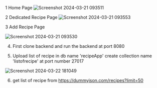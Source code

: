  1 Home Page
 ![Screenshot 2024-03-21 093511](https://github.com/r0h1t237/Assignment2/assets/94473690/cb6a691e-a5dd-4cd3-8f5a-bd5e4251a9d3)
 
 2 Dedicated Recipe Page
 ![Screenshot 2024-03-21 093553](https://github.com/r0h1t237/Assignment2/assets/94473690/fa0c57e2-bf8c-4e6e-beb2-2fcb72ac151d)

 3 Add Recipe Page
 
![Screenshot 2024-03-21 093530](https://github.com/r0h1t237/Assignment2/assets/94473690/963111f3-1445-4e8c-8b57-61d26b585739)

4. First clone backend and run the backend at port 8080
   
5. Upload list of recipe in db name 'recipeApp' create collection name 'listofrecipe' at port number 27017

   
![Screenshot 2024-03-22 181049](https://github.com/r0h1t237/Assignment2/assets/94473690/fa86102a-721e-4d16-b323-37476be9a2b9)

6. get list of recipe from https://dummyjson.com/recipes?limit=50

   
   
